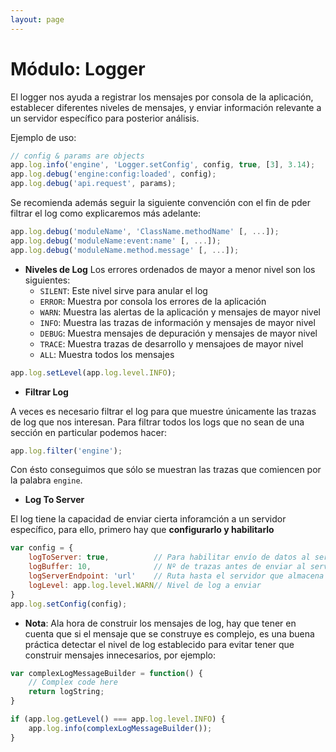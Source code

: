 ```yaml
---
layout: page
---
```


Módulo: Logger
==============

El logger nos ayuda a registrar los mensajes por consola de la aplicación, establecer diferentes niveles de mensajes, y enviar información relevante a un servidor específico para posterior análisis.

Ejemplo de uso:

```javascript
// config & params are objects
app.log.info('engine', 'Logger.setConfig', config, true, [3], 3.14);
app.log.debug('engine:config:loaded', config);
app.log.debug('api.request', params);
```

Se recomienda además seguir la siguiente convención con el fin de pder filtrar el log como explicaremos más adelante:

```javascript
app.log.debug('moduleName', 'ClassName.methodName' [, ...]);
app.log.debug('moduleName:event:name' [, ...]);
app.log.debug('moduleName.method.message' [, ...]);
```

* **Niveles de Log**
Los errores ordenados de mayor a menor nivel son los siguientes:
  * `SILENT`: Este nivel sirve para anular el log 
  * `ERROR`: Muestra por consola los errores de la aplicación
  * `WARN`: Muestra las alertas de la aplicación y mensajes de mayor nivel
  * `INFO`: Muestra las trazas de información y mensajes de mayor nivel
  * `DEBUG`: Muestra mensajes de depuración y mensajes de mayor nivel
  * `TRACE`: Muestra trazas de desarrollo y mensajoes de mayor nivel
  * `ALL`: Muestra todos los mensajes

```javascript
app.log.setLevel(app.log.level.INFO);
```

* **Filtrar Log**

A veces es necesario filtrar el log para que muestre únicamente las trazas de log que nos interesan. Para filtrar todos los logs que no sean de una sección en particular podemos hacer:

```javascript
app.log.filter('engine');
```

Con ésto conseguimos que sólo se muestran las trazas que comiencen por la palabra `engine`.


* **Log To Server**

El log tiene la capacidad de enviar cierta inforamción a un servidor específico, para ello, primero hay que **configurarlo y habilitarlo**

```javascript
var config = {
    logToServer: true,          // Para habilitar envío de datos al servidor
    logBuffer: 10,              // Nº de trazas antes de enviar al servidor
    logServerEndpoint: 'url'    // Ruta hasta el servidor que almacena logs
    logLevel: app.log.level.WARN// Nivel de log a enviar
}
app.log.setConfig(config);
```

* **Nota**: Ala hora de construir los mensajes de log, hay que tener en cuenta que si el mensaje que se construye es complejo, es una buena práctica detectar el nivel de log establecido para evitar tener que construir mensajes innecesarios, por ejemplo:

```javascript
var complexLogMessageBuilder = function() {
    // Complex code here
    return logString;
}

if (app.log.getLevel() === app.log.level.INFO) {
    app.log.info(complexLogMessageBuilder());
}
```